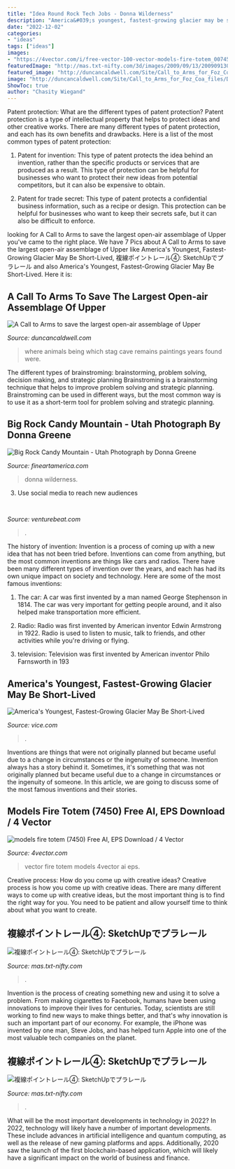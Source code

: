 ```yaml
---
title: "Idea Round Rock Tech Jobs - Donna Wilderness"
description: "America&#039;s youngest, fastest-growing glacier may be short-lived"
date: "2022-12-02"
categories:
- "ideas"
tags: ["ideas"]
images:
- "https://4vector.com/i/free-vector-100-vector-models-fire-totem_007450_Exclusive_Flames_Catalogue_Page_3.jpg"
featuredImage: "http://mas.txt-nifty.com/3d/images/2009/09/13/2009091304.jpg"
featured_image: "http://duncancaldwell.com/Site/Call_to_Arms_for_Foz_Coa_files/DSCF9121.jpg"
image: "http://duncancaldwell.com/Site/Call_to_Arms_for_Foz_Coa_files/DSCF9121.jpg"
ShowToc: true
author: "Chasity Wiegand"
---
```



Patent protection: What are the different types of patent protection?
Patent protection is a type of intellectual property that helps to protect ideas and other creative works. There are many different types of patent protection, and each has its own benefits and drawbacks. Here is a list of the most common types of patent protection:
1) Patent for invention: This type of patent protects the idea behind an invention, rather than the specific products or services that are produced as a result. This type of protection can be helpful for businesses who want to protect their new ideas from potential competitors, but it can also be expensive to obtain.

2) Patent for trade secret: This type of patent protects a confidential business information, such as a recipe or design. This protection can be helpful for businesses who want to keep their secrets safe, but it can also be difficult to enforce.

	

		
looking for A Call to Arms to save the largest open-air assemblage of Upper you've came to the right place. We have 7 Pics about A Call to Arms to save the largest open-air assemblage of Upper like America&#039;s Youngest, Fastest-Growing Glacier May Be Short-Lived, 複線ポイントレール④: SketchUpでプラレール and also America&#039;s Youngest, Fastest-Growing Glacier May Be Short-Lived. Here it is:
		
    
## A Call To Arms To Save The Largest Open-air Assemblage Of Upper

<img loading=lazy src="http://duncancaldwell.com/Site/Call_to_Arms_for_Foz_Coa_files/DSCF9121.jpg" onerror="this.onerror=null;this.src='https://tse4.mm.bing.net/th?id=OIP.S2Ux4VL-ym8E4UW0QVPCngHaJ4&amp;pid=15.1';" alt="A Call to Arms to save the largest open-air assemblage of Upper">

_Source: duncancaldwell.com_

>where animals being which stag cave remains paintings years found were. 

	

The different types of brainstroming: brainstorming, problem solving, decision making, and strategic planning
Brainstroming is a brainstorming technique that helps to improve problem solving and strategic planning. Brainstroming can be used in different ways, but the most common way is to use it as a short-term tool for problem solving and strategic planning.

    
## Big Rock Candy Mountain - Utah Photograph By Donna Greene

<img loading=lazy src="https://images.fineartamerica.com/images-medium-large/big-rock-candy-mountain--utah-donna-van-vlack.jpg" onerror="this.onerror=null;this.src='https://tse3.mm.bing.net/th?id=OIP.PNlEp80Ve0O0xANdtzeINgHaDW&amp;pid=15.1';" alt="Big Rock Candy Mountain - Utah Photograph by Donna Greene">

_Source: fineartamerica.com_

>donna wilderness. 

	

3. Use social media to reach new audiences

    
## 

<img loading=lazy src="https://venturebeat.com/wp-content/uploads/2020/06/TLOUPII_Review_Screenshot_08-Copy.jpg?w=800" onerror="this.onerror=null;this.src='https://tse3.mm.bing.net/th?id=OIP.tp4rCzxiqZFWfwi3Q_fQlQHaEK&amp;pid=15.1';" alt="">

_Source: venturebeat.com_

>. 

	

The history of invention:
Invention is a process of coming up with a new idea that has not been tried before. Inventions can come from anything, but the most common inventions are things like cars and radios. There have been many different types of invention over the years, and each has had its own unique impact on society and technology. Here are some of the most famous inventions:
1) The car: A car was first invented by a man named George Stephenson in 1814. The car was very important for getting people around, and it also helped make transportation more efficient.

2) Radio: Radio was first invented by American inventor Edwin Armstrong in 1922. Radio is used to listen to music, talk to friends, and other activities while you're driving or flying.

3) television: Television was first invented by American inventor Philo Farnsworth in 193
    
## America&#039;s Youngest, Fastest-Growing Glacier May Be Short-Lived

<img loading=lazy src="https://images.vice.com/motherboard/content-images/article/no-id/1436131486178779.jpg?image-resize-opts=Y3JvcD0wLjYxNTA4MTg3NTA0MzkyNDR4dzoxeGg7Y2VudGVyLGNlbnRlciZyZXNpemU9MTIwMDoqJnJlc2l6ZT0xMjAwOio" onerror="this.onerror=null;this.src='https://tse4.mm.bing.net/th?id=OIP.3ucgdDFZxa7n7q-76-AUgwHaEK&amp;pid=15.1';" alt="America&#039;s Youngest, Fastest-Growing Glacier May Be Short-Lived">

_Source: vice.com_

>. 

	

Inventions are things that were not originally planned but became useful due to a change in circumstances or the ingenuity of someone.
Invention always has a story behind it. Sometimes, it's something that was not originally planned but became useful due to a change in circumstances or the ingenuity of someone. In this article, we are going to discuss some of the most famous inventions and their stories.

    
## Models Fire Totem (7450) Free AI, EPS Download / 4 Vector

<img loading=lazy src="https://4vector.com/i/free-vector-100-vector-models-fire-totem_007450_Exclusive_Flames_Catalogue_Page_3.jpg" onerror="this.onerror=null;this.src='https://tse3.mm.bing.net/th?id=OIP.2a6F-kAHXCsK5KKSP-RpaAHaKd&amp;pid=15.1';" alt="models fire totem (7450) Free AI, EPS Download / 4 Vector">

_Source: 4vector.com_

>vector fire totem models 4vector ai eps. 

	

Creative process: How do you come up with creative ideas?
Creative process is how you come up with creative ideas. There are many different ways to come up with creative ideas, but the most important thing is to find the right way for you. You need to be patient and allow yourself time to think about what you want to create.

    
## 複線ポイントレール④: SketchUpでプラレール

<img loading=lazy src="http://mas.txt-nifty.com/3d/images/2009/09/13/2009091308.jpg" onerror="this.onerror=null;this.src='https://tse4.mm.bing.net/th?id=OIP.h1QRcKefUZCLb-sJ9pRBAQHaEK&amp;pid=15.1';" alt="複線ポイントレール④: SketchUpでプラレール">

_Source: mas.txt-nifty.com_

>. 

	

Invention is the process of creating something new and using it to solve a problem. From making cigarettes to Facebook, humans have been using innovations to improve their lives for centuries. Today, scientists are still working to find new ways to make things better, and that's why innovation is such an important part of our economy. For example, the iPhone was invented by one man, Steve Jobs, and has helped turn Apple into one of the most valuable tech companies on the planet.

    
## 複線ポイントレール④: SketchUpでプラレール

<img loading=lazy src="http://mas.txt-nifty.com/3d/images/2009/09/13/2009091304.jpg" onerror="this.onerror=null;this.src='https://tse2.mm.bing.net/th?id=OIP.RTssF5TX5ie2QubeTUU0IQHaEK&amp;pid=15.1';" alt="複線ポイントレール④: SketchUpでプラレール">

_Source: mas.txt-nifty.com_

>. 

	

What will be the most important developments in technology in 2022?
In 2022, technology will likely have a number of important developments. These include advances in artificial intelligence and quantum computing, as well as the release of new gaming platforms and apps. Additionally, 2020 saw the launch of the first blockchain-based application, which will likely have a significant impact on the world of business and finance.

